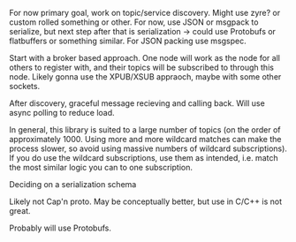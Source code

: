 For now primary goal, work on topic/service discovery. Might use zyre? or custom rolled something or other. For now, use JSON or msgpack to serialize, but next step after that is serialization -> could use Protobufs or flatbuffers or something similar. For JSON packing use msgspec.

Start with a broker based approach. One node will work as the node for all others to register with, and their topics will be subscribed to through this node. Likely gonna use the XPUB/XSUB appraoch, maybe with some other sockets.

After discovery, graceful message recieving and calling back. Will use async polling to reduce load.

In general, this library is suited to a large number of topics (on the order of approximately 1000. Using more and more wildcard matches can make the process slower, so avoid using massive numbers of wildcard subscriptions). If you do use the wildcard subscriptions, use them as intended, i.e. match the most similar logic you can to one subscription.

Deciding on a serialization schema

Likely not Cap'n proto. May be conceptually better, but use in C/C++ is not great.

Probably will use Protobufs.
